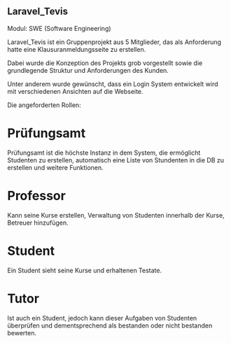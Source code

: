 ## Laravel_Tevis

Modul: SWE (Software Engineering)

Laravel_Tevis ist ein Gruppenprojekt aus 5 Mitglieder, das als Anforderung hatte eine Klausuranmeldungsseite zu erstellen.

Dabei wurde die Konzeption des Projekts grob vorgestellt sowie die grundlegende Struktur und Anforderungen des Kunden.

Unter anderem wurde gewünscht, dass ein Login System entwickelt wird mit verschiedenen Ansichten auf die Webseite.

Die angeforderten Rollen:

# Prüfungsamt
Prüfungsamt ist die höchste Instanz in dem System, die ermöglicht Studenten zu erstellen, automatisch eine Liste von Stundenten in die DB zu erstellen und weitere Funktionen.

# Professor
Kann seine Kurse erstellen, Verwaltung von Studenten innerhalb der Kurse, Betreuer hinzufügen.

# Student
Ein Student sieht seine Kurse und erhaltenen Testate.

# Tutor
Ist auch ein Student, jedoch kann dieser Aufgaben von Studenten überprüfen und dementsprechend als bestanden oder nicht bestanden bewerten.
